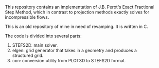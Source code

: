 This repository contains an implementation of J.B. Perot's Exact Fractional 
Step Method, which in contrast to projection methods exactly solves for 
incompressible flows.

This is an old repository of mine in need of revamping. It is written in C.

The code is divided into several parts:

1. STEFS2D: main solver.
2. elgen: grid generator that takes in a geometry and produces a structured 
  grid.
3. con: conversion utility from PLOT3D to STEFS2D format.